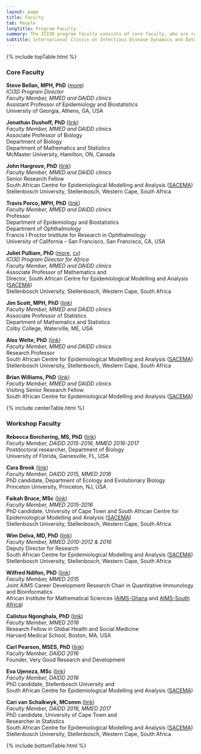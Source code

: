 ```yaml
---
layout: page
title: Faculty
tab: People
longtitle: Program Faculty
summary: The ICI3D program faculty consists of core faculty, who are regular instructors and are responsible for overall design and execution of the program, and workshop faculty, who serve as workshop instructors.
subtitle: International Clinics on Infectious Disease Dynamics and Data
---
```


{% include topTable.html %}

### Core Faculty

**Steve Bellan, MPH, PhD** ([more](./bellan "Steve Bellan")) <br>
*ICI3D Program Director* <br>
*Faculty Member, MMED and DAIDD clinics* <br>
Assistant Professor of Epidemiology and Biostatistics <br>
University of Georgia, Athens, GA, USA

**Jonathan Dushoff, PhD** ([link](http://www.biology.mcmaster.ca/dushoff/ "Jonathan Dushoff")) <br>
*Faculty Member, MMED and DAIDD clinics* <br>
Associate Professor of Biology <br>
Department of Biology <br>
Department of Mathematics and Statistics <br>
McMaster University, Hamilton, ON, Canada

**John Hargrove, PhD** ([link](http://www.sacema.org/people/staff/ "SACEMA")) <br>
*Faculty Member, MMED and DAIDD clinics* <br>
Senior Research Fellow <br>
South African Centre for Epidemiological Modelling and Analysis ([SACEMA](http://www.sacema.org/ "SACEMA")) <br>
Stellenbosch University, Stellenbosch, Western Cape, South Africa

**Travis Porco, MPH, PhD** ([link](https://proctor.ucsf.edu/faculty/porco "Travis Porco")) <br>
*Faculty Member, MMED and DAIDD clinics* <br>
Professor <br>
Department of Epidemiology and Biostatistics <br>
Department of Ophthalmology <br>
Francis I Proctor Institute for Research in Ophthalmology <br>
University of California – San Francisco, San Francisco, CA, USA

**Juliet Pulliam, PhD** ([more](./pulliam "Juliet Pulliam"), [cv](https://dl.dropbox.com/u/40277704/PulliamCV.pdf "Pulliam CV")) <br>
*ICI3D Program Director for Africa* <br>
*Faculty Member, MMED and DAIDD clinics* <br>
Associate Professor of Mathematics and<br>
Director, South African Centre for Epidemiological Modelling and Analysis
([SACEMA](http://www.sacema.org/ "SACEMA")) <br>
Stellenbosch University, Stellenbosch, Western Cape, South Africa

**Jim Scott, MPH, PhD** ([link](http://www.colby.edu/directory_cs/jcscott/ "Jim Scott")) <br>
*Faculty Member, MMED and DAIDD clinics* <br>
Associate Professor of Statistics <br>
Department of Mathematics and Statistics <br>
Colby College, Waterville, ME, USA

**Alex Welte, PhD** ([link](http://www.sacema.org/people/staff/ "Alex Welte")) <br>
*Faculty Member, MMED and DAIDD clinics* <br>
Research Professor <br>
South African Centre for Epidemiological Modelling and Analysis ([SACEMA](http://www.sacema.org/ "SACEMA")) <br>
Stellenbosch University, Stellenbosch, Western Cape, South Africa

**Brian Williams, PhD** ([link](http://www.sacema.org/people/staff/ "Brian Williams")) <br>
*Faculty Member, MMED and DAIDD clinics* <br>
Visiting Senior Research Fellow <br>
South African Centre for Epidemiological Modelling and Analysis ([SACEMA](http://www.sacema.org/ "SACEMA"))

{% include centerTable.html %}

### Workshop Faculty

**Rebecca Borchering, MS, PhD** ([link](http://www.pulliamlab.org/people/borchering/ "Becky Borchering")) <br>
*Faculty Member, DAIDD 2015-2016, MMED 2016-2017* <br>
Postdoctoral researcher, Department of Biology <br>
University of Florida, Gainesville, FL, USA

**Cara Brook** ([link](http://www.princeton.edu/eeb/people/display_person.xml?netid=caraeb&display=Graduate "Cara Brook")) <br>
*Faculty Member, DAIDD 2015, MMED 2016* <br>
PhD candidate, Department of Ecology and Evolutionary Biology <br>
Princeton University, Princeton, NJ, USA

**Faikah Bruce, MSc** ([link](http://sacema.org/people/students "Faikah Bruce")) <br>
*Faculty Member, MMED 2015-2016* <br>
PhD candidate, University of Cape Town and
South African Centre for Epidemiological Modelling and Analysis ([SACEMA](http://www.sacema.org/ "SACEMA")) <br>
Stellenbosch University, Stellenbosch, Western Cape, South Africa

**Wim Delva, MD, PhD** ([link](http://www.sacema.org/people/staff/ "Wim Delva")) <br>
*Faculty Member, MMED 2010-2012 & 2016* <br>
Deputy Director for Research<br>
South African Centre for Epidemiological Modelling and Analysis ([SACEMA](http://www.sacema.org/ "SACEMA")) <br>
Stellenbosch University, Stellenbosch, Western Cape, South Africa

**Wilfred Ndifon, PhD** ([link](http://www.nexteinstein.org/the-aims-network-welcomes-dr-wilfred-ndifon-and-dr-gaston-mazandu-into-the-aims-research-community "Wilfred Ndifon")) <br>
*Faculty Member, MMED 2015* <br>
Joint AIMS Career Development Research Chair in Quantitative Immunology and Bioinformatics <br>
African Institute for Mathematical Sciences ([AIMS-Ghana](http://www.aims.edu.gh/ "AIMS-Ghana") and [AIMS-South Africa](http://www.aims.ac.za/ "AIMS-SA"))

**Calistus Ngonghala, PhD** ([link](http://ghsm.hms.harvard.edu/person/postdoctoral-fellows/calistus-ngonghala "Calistus Ngonghala")) <br>
*Faculty Member, MMED 2016* <br>
Research Fellow in Global Health and Social Medicine<br>
Harvard Medical School, Boston, MA, USA

**Carl Pearson, MSES, PhD** ([link](http://www.pulliamlab.org/people/pearson/ "Carl Pearson")) <br>
*Faculty Member, DAIDD 2016* <br>
Founder, Very Good Research and Development

**Eva Ujeneza, MSc** ([link](http://sacema.org/people/students "Eva Ujeneza")) <br>
*Faculty Member, DAIDD 2016* <br>
PhD candidate, Stellenbosch University and <br>
South African Centre for Epidemiological Modelling and Analysis ([SACEMA](http://www.sacema.org/ "SACEMA"))

**Cari van Schalkwyk, MComm** ([link](http://sacema.org/people/staff "Cari van Schalkwyk")) <br>
*Faculty Member, DAIDD 2016, MMED 2017* <br>
PhD candidate, University of Cape Town and <br>
Researcher in Statistics <br>
South African Centre for Epidemiological Modelling and Analysis ([SACEMA](http://www.sacema.org/ "SACEMA"))  
Stellenbosch University, Stellenbosch, Western Cape, South Africa

{% include bottomTable.html %}
